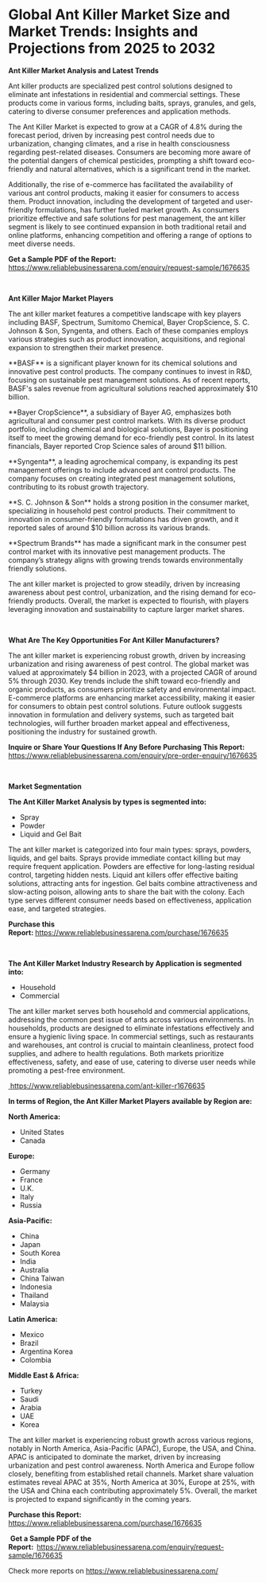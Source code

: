 <p><h1>Global Ant Killer Market Size and Market Trends: Insights and Projections from 2025 to 2032</h1></p><p><strong>Ant Killer Market Analysis and Latest Trends</strong></p>
<p><p>Ant killer products are specialized pest control solutions designed to eliminate ant infestations in residential and commercial settings. These products come in various forms, including baits, sprays, granules, and gels, catering to diverse consumer preferences and application methods.</p><p>The Ant Killer Market is expected to grow at a CAGR of 4.8% during the forecast period, driven by increasing pest control needs due to urbanization, changing climates, and a rise in health consciousness regarding pest-related diseases. Consumers are becoming more aware of the potential dangers of chemical pesticides, prompting a shift toward eco-friendly and natural alternatives, which is a significant trend in the market.</p><p>Additionally, the rise of e-commerce has facilitated the availability of various ant control products, making it easier for consumers to access them. Product innovation, including the development of targeted and user-friendly formulations, has further fueled market growth. As consumers prioritize effective and safe solutions for pest management, the ant killer segment is likely to see continued expansion in both traditional retail and online platforms, enhancing competition and offering a range of options to meet diverse needs.</p></p>
<p><strong>Get a Sample PDF of the Report:&nbsp;</strong> <a href="https://www.reliablebusinessarena.com/enquiry/request-sample/1676635?utm_campaign=2004&utm_medium=2&utm_source=Github&utm_content=ia&utm_term=24032025&utm_id=ant-killer">https://www.reliablebusinessarena.com/enquiry/request-sample/1676635</a></p>
<p>&nbsp;</p>
<p><strong>Ant Killer Major Market Players</strong></p>
<p><p>The ant killer market features a competitive landscape with key players including BASF, Spectrum, Sumitomo Chemical, Bayer CropScience, S. C. Johnson & Son, Syngenta, and others. Each of these companies employs various strategies such as product innovation, acquisitions, and regional expansion to strengthen their market presence.</p><p>**BASF** is a significant player known for its chemical solutions and innovative pest control products. The company continues to invest in R&D, focusing on sustainable pest management solutions. As of recent reports, BASF's sales revenue from agricultural solutions reached approximately $10 billion.</p><p>**Bayer CropScience**, a subsidiary of Bayer AG, emphasizes both agricultural and consumer pest control markets. With its diverse product portfolio, including chemical and biological solutions, Bayer is positioning itself to meet the growing demand for eco-friendly pest control. In its latest financials, Bayer reported Crop Science sales of around $11 billion.</p><p>**Syngenta**, a leading agrochemical company, is expanding its pest management offerings to include advanced ant control products. The company focuses on creating integrated pest management solutions, contributing to its robust growth trajectory.</p><p>**S. C. Johnson & Son** holds a strong position in the consumer market, specializing in household pest control products. Their commitment to innovation in consumer-friendly formulations has driven growth, and it reported sales of around $10 billion across its various brands.</p><p>**Spectrum Brands** has made a significant mark in the consumer pest control market with its innovative pest management products. The company’s strategy aligns with growing trends towards environmentally friendly solutions.</p><p>The ant killer market is projected to grow steadily, driven by increasing awareness about pest control, urbanization, and the rising demand for eco-friendly products. Overall, the market is expected to flourish, with players leveraging innovation and sustainability to capture larger market shares.</p></p>
<p>&nbsp;</p>
<p><strong>What Are The Key Opportunities For Ant Killer Manufacturers?</strong></p>
<p><p>The ant killer market is experiencing robust growth, driven by increasing urbanization and rising awareness of pest control. The global market was valued at approximately $4 billion in 2023, with a projected CAGR of around 5% through 2030. Key trends include the shift toward eco-friendly and organic products, as consumers prioritize safety and environmental impact. E-commerce platforms are enhancing market accessibility, making it easier for consumers to obtain pest control solutions. Future outlook suggests innovation in formulation and delivery systems, such as targeted bait technologies, will further broaden market appeal and effectiveness, positioning the industry for sustained growth.</p></p>
<p><strong>Inquire or Share Your Questions If Any Before Purchasing This Report:</strong> <a href="https://www.reliablebusinessarena.com/enquiry/pre-order-enquiry/1676635?utm_campaign=2004&utm_medium=2&utm_source=Github&utm_content=ia&utm_term=24032025&utm_id=ant-killer">https://www.reliablebusinessarena.com/enquiry/pre-order-enquiry/1676635</a></p>
<p>&nbsp;</p>
<p><strong>Market Segmentation</strong></p>
<p><strong>The Ant Killer Market Analysis by types is segmented into:</strong></p>
<p><ul><li>Spray</li><li>Powder</li><li>Liquid and Gel Bait</li></ul></p>
<p><p>The ant killer market is categorized into four main types: sprays, powders, liquids, and gel baits. Sprays provide immediate contact killing but may require frequent application. Powders are effective for long-lasting residual control, targeting hidden nests. Liquid ant killers offer effective baiting solutions, attracting ants for ingestion. Gel baits combine attractiveness and slow-acting poison, allowing ants to share the bait with the colony. Each type serves different consumer needs based on effectiveness, application ease, and targeted strategies.</p></p>
<p><strong>Purchase this Report:&nbsp;</strong><a href="https://www.reliablebusinessarena.com/purchase/1676635?utm_campaign=2004&utm_medium=2&utm_source=Github&utm_content=ia&utm_term=24032025&utm_id=ant-killer">https://www.reliablebusinessarena.com/purchase/1676635</a></p>
<p>&nbsp;</p>
<p><strong>The Ant Killer Market Industry Research by Application is segmented into:</strong></p>
<p><ul><li>Household</li><li>Commercial</li></ul></p>
<p><p>The ant killer market serves both household and commercial applications, addressing the common pest issue of ants across various environments. In households, products are designed to eliminate infestations effectively and ensure a hygienic living space. In commercial settings, such as restaurants and warehouses, ant control is crucial to maintain cleanliness, protect food supplies, and adhere to health regulations. Both markets prioritize effectiveness, safety, and ease of use, catering to diverse user needs while promoting a pest-free environment.</p></p>
<p><a href="https://www.reliablebusinessarena.com/ant-killer-r1676635?utm_campaign=2004&utm_medium=2&utm_source=Github&utm_content=ia&utm_term=24032025&utm_id=ant-killer">&nbsp;https://www.reliablebusinessarena.com/ant-killer-r1676635</a></p>
<p><strong>In terms of Region, the Ant Killer Market Players available by Region are:</strong></p>
<p>
    <p> <strong> North America: </strong>
        <ul>
            <li>United States</li>
            <li>Canada</li>
        </ul>
        </p> 
    <p> <strong> Europe: </strong>
        <ul>
            <li>Germany</li>
            <li>France</li>
            <li>U.K.</li>
            <li>Italy</li>
            <li>Russia</li>
        </ul>
        </p> 
    <p> <strong> Asia-Pacific: </strong>
        <ul>
            <li>China</li>
            <li>Japan</li>
            <li>South Korea</li>
            <li>India</li>
            <li>Australia</li>
            <li>China Taiwan</li>
            <li>Indonesia</li>
            <li>Thailand</li>
            <li>Malaysia</li>
        </ul>
        </p> 
    <p> <strong> Latin America: </strong>
        <ul>
            <li>Mexico</li>
            <li>Brazil</li>
            <li>Argentina Korea</li>
            <li>Colombia</li>
        </ul>
        </p> 
    <p> <strong> Middle East & Africa: </strong>
        <ul>
            <li>Turkey</li>
            <li>Saudi</li>
            <li>Arabia</li>
            <li>UAE</li>
            <li>Korea</li>
        </ul>
    </p>
    </p>
<p><p>The ant killer market is experiencing robust growth across various regions, notably in North America, Asia-Pacific (APAC), Europe, the USA, and China. APAC is anticipated to dominate the market, driven by increasing urbanization and pest control awareness. North America and Europe follow closely, benefiting from established retail channels. Market share valuation estimates reveal APAC at 35%, North America at 30%, Europe at 25%, with the USA and China each contributing approximately 5%. Overall, the market is projected to expand significantly in the coming years.</p></p>
<p><strong>Purchase this Report: </strong><a href="https://www.reliablebusinessarena.com/purchase/1676635?utm_campaign=2004&utm_medium=2&utm_source=Github&utm_content=ia&utm_term=24032025&utm_id=ant-killer">https://www.reliablebusinessarena.com/purchase/1676635</a></p>
<p>&nbsp;<strong>Get a Sample PDF of the Report:&nbsp;&nbsp;</strong><a href="https://www.reliablebusinessarena.com/enquiry/request-sample/1676635?utm_campaign=2004&utm_medium=2&utm_source=Github&utm_content=ia&utm_term=24032025&utm_id=ant-killer">https://www.reliablebusinessarena.com/enquiry/request-sample/1676635</a></p>
<p><strong></strong></p>
<p>Check more reports on <a href="https://www.reliablebusinessarena.com/?utm_campaign=2004&utm_medium=2&utm_source=Github&utm_content=ia&utm_term=24032025&utm_id=ant-killer">https://www.reliablebusinessarena.com/</a></p>